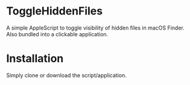 # ToggleHiddenFiles
A simple AppleScript to toggle visibility of hidden files in macOS Finder. Also bundled into a clickable application.

# Installation
Simply clone or download the script/application.

